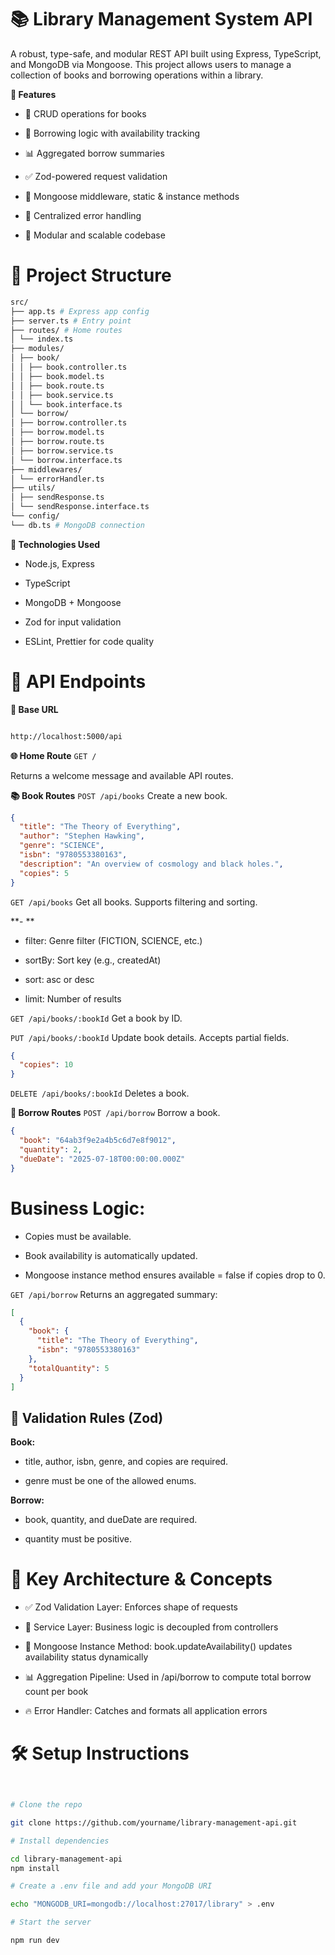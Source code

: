 # 📚 Library Management System API

A robust, type-safe, and modular REST API built using Express, TypeScript, and MongoDB via Mongoose. This project allows users to manage a collection of books and borrowing operations within a library.

**🚀 Features**

- 📖 CRUD operations for books

- 🔄 Borrowing logic with availability tracking

- 📊 Aggregated borrow summaries

- ✅ Zod-powered request validation

- 🧠 Mongoose middleware, static & instance methods

- 🔐 Centralized error handling

- 🧱 Modular and scalable codebase

# 📁 Project Structure

```bash
src/
├── app.ts # Express app config
├── server.ts # Entry point
├── routes/ # Home routes
│ └── index.ts
├── modules/
│ ├── book/
│ │ ├── book.controller.ts
│ │ ├── book.model.ts
│ │ ├── book.route.ts
│ │ ├── book.service.ts
│ │ └── book.interface.ts
│ └── borrow/
│ ├── borrow.controller.ts
│ ├── borrow.model.ts
│ ├── borrow.route.ts
│ ├── borrow.service.ts
│ └── borrow.interface.ts
├── middlewares/
│ └── errorHandler.ts
├── utils/
│ ├── sendResponse.ts
│ └── sendResponse.interface.ts
└── config/
└── db.ts # MongoDB connection
```

**🧪 Technologies Used**

- Node.js, Express

- TypeScript

- MongoDB + Mongoose

- Zod for input validation

- ESLint, Prettier for code quality

# 📌 API Endpoints

**🔰 Base URL**

```bash

http://localhost:5000/api
```

**🌐 Home Route**
`GET /`

Returns a welcome message and available API routes.

**📚 Book Routes**
`POST /api/books`
Create a new book.

```json
{
  "title": "The Theory of Everything",
  "author": "Stephen Hawking",
  "genre": "SCIENCE",
  "isbn": "9780553380163",
  "description": "An overview of cosmology and black holes.",
  "copies": 5
}
```

`GET /api/books`
Get all books. Supports filtering and sorting.

**- **

- filter: Genre filter (FICTION, SCIENCE, etc.)

- sortBy: Sort key (e.g., createdAt)

- sort: asc or desc

- limit: Number of results

`GET /api/books/:bookId`
Get a book by ID.

`PUT /api/books/:bookId`
Update book details. Accepts partial fields.

```json
{
  "copies": 10
}
```

`DELETE /api/books/:bookId`
Deletes a book.

**🔄 Borrow Routes**
`POST /api/borrow`
Borrow a book.

```json
{
  "book": "64ab3f9e2a4b5c6d7e8f9012",
  "quantity": 2,
  "dueDate": "2025-07-18T00:00:00.000Z"
}
```

# Business Logic:

- Copies must be available.

- Book availability is automatically updated.

- Mongoose instance method ensures available = false if copies drop to 0.

`GET /api/borrow`
Returns an aggregated summary:

```json
[
  {
    "book": {
      "title": "The Theory of Everything",
      "isbn": "9780553380163"
    },
    "totalQuantity": 5
  }
]
```

## 🧪 Validation Rules (Zod)

**Book:**

- title, author, isbn, genre, and copies are required.

- genre must be one of the allowed enums.

**Borrow:**

- book, quantity, and dueDate are required.

- quantity must be positive.

# 🧠 Key Architecture & Concepts

- ✅ Zod Validation Layer: Enforces shape of requests

- 🧩 Service Layer: Business logic is decoupled from controllers

- 🔄 Mongoose Instance Method: book.updateAvailability() updates availability status dynamically

- 📊 Aggregation Pipeline: Used in /api/borrow to compute total borrow count per book

- 🔥 Error Handler: Catches and formats all application errors

# 🛠️ Setup Instructions

```bash


# Clone the repo

git clone https://github.com/yourname/library-management-api.git

# Install dependencies

cd library-management-api
npm install

# Create a .env file and add your MongoDB URI

echo "MONGODB_URI=mongodb://localhost:27017/library" > .env

# Start the server

npm run dev
```
